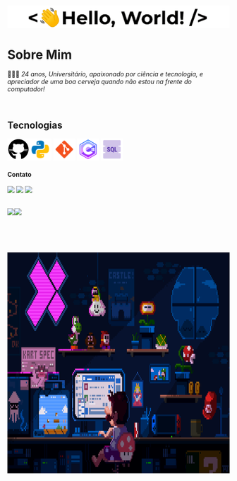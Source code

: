 
![GIF Boas-Vindas](images/hello.gif)

 # Sobre Mim 
👨🏻‍💻 *24 anos, Universitário, apaixonado por ciência e tecnologia, e apreciador de uma boa cerveja quando não estou na frente do computador!*

<br>

## Tecnologias
<img height="50cm" src="https://github.com/gabreuls/gabreuls/blob/main/images/icons8-github-50.png"><img height="50cm" src="https://github.com/gabreuls/gabreuls/blob/main/images/icons8-python-48.png">
<img height="50cm" src="https://github.com/gabreuls/gabreuls/blob/main/images/icons8-git-48.png">
<img height="50cm" src="https://github.com/gabreuls/gabreuls/blob/main/images/icons8-c-afiado-logotipo-64.png">
<img height="50cm" src="https://github.com/gabreuls/gabreuls/blob/main/images/icons8-sql-48.png">
<br>

#### Contato
  
<a href = "mailto:antunes.gsilva@gmail.com"><img src="https://img.shields.io/badge/-Gmail-%23333?style=for-the-badge&logo=gmail&logoColor=red" target="_blank"></a>
<a href = "https://www.linkedin.com/in/gabreuls" target="_blank"><img src="https://img.shields.io/badge/-LinkedIn-%230077B5?style=for-the-badge&logo=linkedin&logoColor=white" target="_blank"></a> 
<a href = "https://open.spotify.com/user/31fi4ft4o5e4kc2btggwx4mfzuji" target="_blank"><img src="https://img.shields.io/badge/Spotify-1ED760?&style=for-the-badge&logo=spotify&logoColor=black" target="_blank">
</a>

<br>

<a href="https://github.com/anuraghazra/github-readme-stats">
    <img height="100cm" align="left" src="https://github-readme-stats.vercel.app/api?username=gabreuls&show_icons=true&theme=neon&count_private=true"/>
</a>
<a href="https://github.com/anuraghazra/convoychat">
    <img height="75cm" align="" src="https://github-readme-stats.vercel.app/api/top-langs/?username=gabreuls&layout=compact&theme=neon"/>
</a>

<br><br><br>

<img height="500cm" src="https://github.com/gabreuls/gabreuls/blob/main/images/gif%20mario%20programing.gif">

<!-- <div>
<p align="center">
<img height="180cm" src="https://user-images.githubusercontent.com/74038190/213866269-5d00981c-7c98-46d7-8a8e-16f462f15227.gif">
</p>
  <p align="center"><em>Caso esteje cansado, sente-se e descanse um pouco...</em></p>
</div> -->
